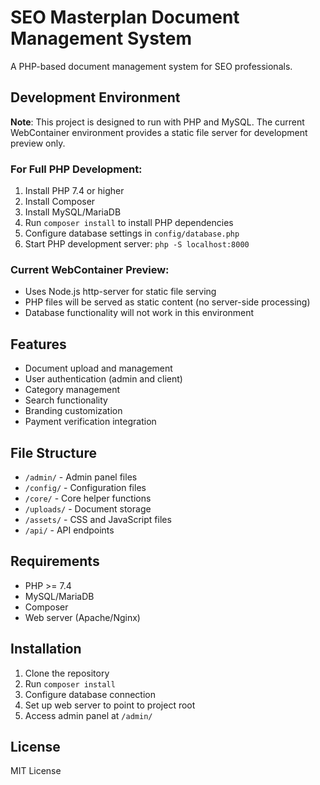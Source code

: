 # SEO Masterplan Document Management System

A PHP-based document management system for SEO professionals.

## Development Environment

**Note**: This project is designed to run with PHP and MySQL. The current WebContainer environment provides a static file server for development preview only.

### For Full PHP Development:

1. Install PHP 7.4 or higher
2. Install Composer
3. Install MySQL/MariaDB
4. Run `composer install` to install PHP dependencies
5. Configure database settings in `config/database.php`
6. Start PHP development server: `php -S localhost:8000`

### Current WebContainer Preview:

- Uses Node.js http-server for static file serving
- PHP files will be served as static content (no server-side processing)
- Database functionality will not work in this environment

## Features

- Document upload and management
- User authentication (admin and client)
- Category management
- Search functionality
- Branding customization
- Payment verification integration

## File Structure

- `/admin/` - Admin panel files
- `/config/` - Configuration files
- `/core/` - Core helper functions
- `/uploads/` - Document storage
- `/assets/` - CSS and JavaScript files
- `/api/` - API endpoints

## Requirements

- PHP >= 7.4
- MySQL/MariaDB
- Composer
- Web server (Apache/Nginx)

## Installation

1. Clone the repository
2. Run `composer install`
3. Configure database connection
4. Set up web server to point to project root
5. Access admin panel at `/admin/`

## License

MIT License